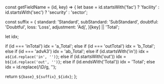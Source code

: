 const getFieldName = (id, key) => {
  let base = id.startsWith('fac') ? 'facility'
           : id.startsWith('sec') ? 'security'
           : 'sector';

  const suffix = {
    standard: 'Standard',
    subStandard: 'SubStandard',
    doubtful: 'Doubtful',
    loss: 'Loss',
    adjustment: 'Adj',
  }[key] || 'Total';

  let idx;

  if (id === 'inTotal') idx = 'a_Total';
  else if (id === 'outTotal') idx = 'b_Total';
  else if (id === 'advA3') idx = 'ab_Total';
  else if (id.startsWith('in')) idx = `a${id.replace('in', '')}`;
  else if (id.startsWith('out')) idx = `b${id.replace('out', '')}`;
  else if (id.endsWith('Total')) idx = 'Total';
  else idx = id.replace(/\D/g, '');

  return `${base}_${suffix}_${idx}`;
};